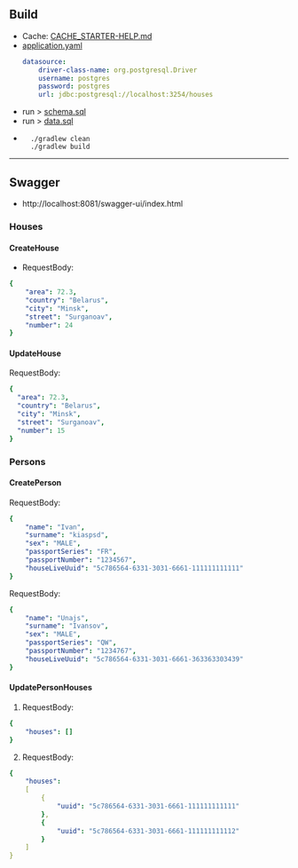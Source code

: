 ## Build
- Cache: [CACHE_STARTER-HELP.md](cache-starter%2FCACHE_STARTER-HELP.md)
- [application.yaml](src%2Fmain%2Fresources%2Fapplication.yaml)
    ```yaml
    datasource:
        driver-class-name: org.postgresql.Driver
        username: postgres
        password: postgres
        url: jdbc:postgresql://localhost:3254/houses
    ```
- run > [schema.sql](src%2Fmain%2Fresources%2Fdb%2Fschema.sql)
- run > [data.sql](src%2Fmain%2Fresources%2Fdb%2Fdata.sql)
- ```
    ./gradlew clean
    ./gradlew build
  ```
---

## Swagger
- http://localhost:8081/swagger-ui/index.html

### Houses

#### CreateHouse 
- RequestBody:
```yaml
{
    "area": 72.3,
    "country": "Belarus",
    "city": "Minsk",
    "street": "Surganoav",
    "number": 24
}
```

#### UpdateHouse 
RequestBody:
```yaml
{
  "area": 72.3,
  "country": "Belarus",
  "city": "Minsk",
  "street": "Surganoav",
  "number": 15
}
```

### Persons

#### CreatePerson 
RequestBody:
```yaml
{
    "name": "Ivan",
    "surname": "kiaspsd",
    "sex": "MALE",
    "passportSeries": "FR",
    "passportNumber": "1234567",
    "houseLiveUuid": "5c786564-6331-3031-6661-111111111111"
}
```

RequestBody:
```yaml
{
    "name": "Unajs",
    "surname": "Ivansov",
    "sex": "MALE",
    "passportSeries": "QW",
    "passportNumber": "1234767",
    "houseLiveUuid": "5c786564-6331-3031-6661-363363303439"
}
```

#### UpdatePersonHouses 
1. RequestBody:
```yaml
{
    "houses": []
}
```
2. RequestBody:
```yaml
{
    "houses": 
    [
        {
            "uuid": "5c786564-6331-3031-6661-111111111111"
        },
        {
            "uuid": "5c786564-6331-3031-6661-111111111112"
        }
    ]
}
```
